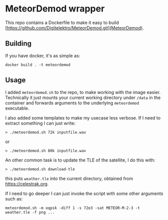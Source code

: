 # MeteorDemod wrapper

This repo contains a Dockerfile to make it easy to build [https://github.com/Digitelektro/MeteorDemod.git](MeteorDemod). 

## Building

If you have docker, it's as simple as:

```
docker build . -t meteordemod
```

## Usage

I added `meteordemod.sh` to the repo, to make working with the image easier. Technically it just mounts your current 
working directory under `/data` in the container and forwards arguments to the underlying `meteordemod` executable.

I also added some templates to make my usecase less verbose. If I need to extract something I can just write:

```
> ./meteordemod.sh 72k inputfile.wav 
```
or

```
> ./meteordemod.sh 80k inputfile.wav
```

An other common task is to update the TLE of the satellite, I do this with:

```
> ./meteordemod.sh download-tle
```

this puts `weather.tle` into the current directory, obtained from https://celestrak.org.

If I need to go deeper I can just invoke the script with some other arguments such as:

```
meteordemod.sh -m oqpsk -diff 1 -s 72e3 -sat METEOR-M-2-3 -t weather.tle -f png ...
```
